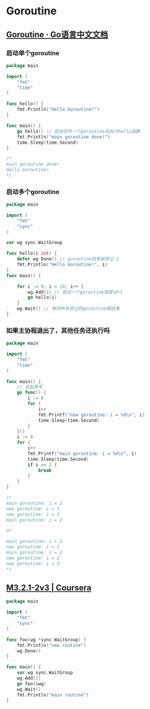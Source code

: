 # Goroutine

## [Goroutine · Go语言中文文档](https://www.topgoer.com/%E5%B9%B6%E5%8F%91%E7%BC%96%E7%A8%8B/goroutine.html)

### 启动单个goroutine

```go
package main

import (
	"fmt"
	"time"
)

func hello() {
	fmt.Println("Hello Goroutine!")
}

func main() {
	go hello() // 启动另外一个goroutine去执行hello函数
	fmt.Println("main goroutine done!")
	time.Sleep(time.Second)
}

/*
main goroutine done!
Hello Goroutine!
*/

```



### 启动多个goroutine

```go
package main

import (
	"fmt"
	"sync"
)

var wg sync.WaitGroup

func hello(i int) {
	defer wg.Done() // goroutine结束就登记-1
	fmt.Println("Hello Goroutine!", i)
}
func main() {

	for i := 0; i < 10; i++ {
		wg.Add(1) // 启动一个goroutine就登记+1
		go hello(i)
	}
	wg.Wait() // 等待所有登记的goroutine都结束
}

```



### 如果主协程退出了，其他任务还执行吗

```go
package main

import (
	"fmt"
	"time"
)

func main() {
	// 合起来写
	go func() {
		i := 0
		for {
			i++
			fmt.Printf("new goroutine: i = %d\n", i)
			time.Sleep(time.Second)
		}
	}()
	i := 0
	for {
		i++
		fmt.Printf("main goroutine: i = %d\n", i)
		time.Sleep(time.Second)
		if i == 2 {
			break
		}
	}
}

/*
main goroutine: i = 1
new goroutine: i = 1
new goroutine: i = 2
main goroutine: i = 2

or

main goroutine: i = 1
new goroutine: i = 1
main goroutine: i = 2
new goroutine: i = 2
new goroutine: i = 3
*/

```



## [M3.2.1-2v3 | Coursera](https://www.coursera.org/learn/golang-concurrency/lecture/rWw66/m3-2-1-2v3)

```go
package main

import (
	"fmt"
	"sync"
)

func foo(wg *sync.WaitGroup) {
	fmt.Println("new routine")
	wg.Done()
}

func main() {
	var wg sync.WaitGroup
	wg.Add(1)
	go foo(&wg)
	wg.Wait()
	fmt.Println("main routine")
}

```

